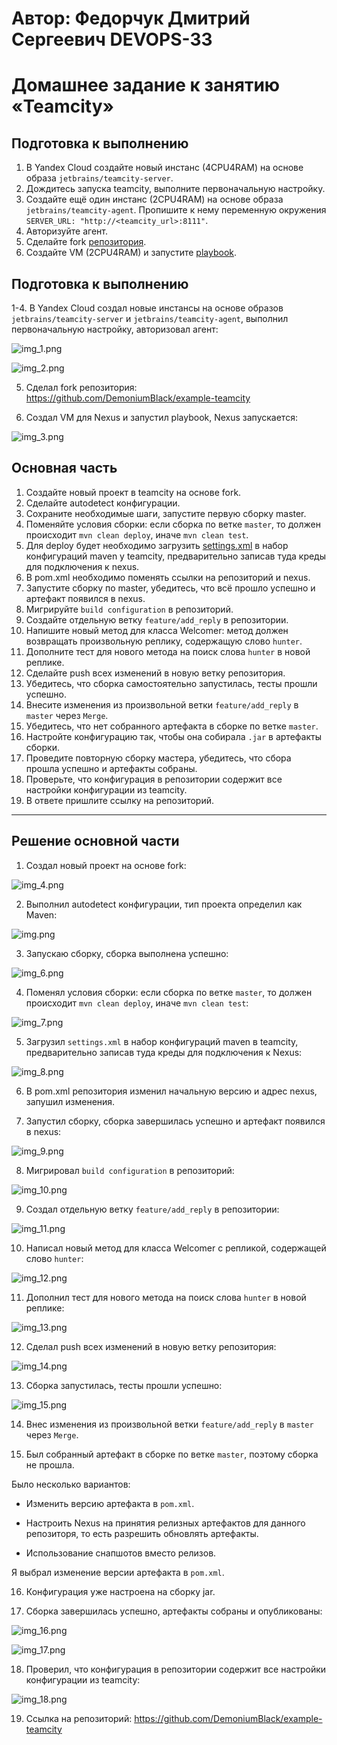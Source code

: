# Автор: Федорчук Дмитрий Сергеевич DEVOPS-33

# Домашнее задание к занятию «Teamcity»

## Подготовка к выполнению

1. В Yandex Cloud создайте новый инстанс (4CPU4RAM) на основе образа `jetbrains/teamcity-server`.
2. Дождитесь запуска teamcity, выполните первоначальную настройку.
3. Создайте ещё один инстанс (2CPU4RAM) на основе образа `jetbrains/teamcity-agent`. Пропишите к нему переменную окружения `SERVER_URL: "http://<teamcity_url>:8111"`.
4. Авторизуйте агент.
5. Сделайте fork [репозитория](https://github.com/aragastmatb/example-teamcity).
6. Создайте VM (2CPU4RAM) и запустите [playbook](./infrastructure).

## Подготовка к выполнению

1-4. В Yandex Cloud создал новые инстансы на основе образов `jetbrains/teamcity-server` и `jetbrains/teamcity-agent`, выполнил первоначальную настройку, авторизовал агент:

![img_1.png](IMG/img_1.png)

![img_2.png](IMG/img_2.png)

5. Сделал fork репозитория: https://github.com/DemoniumBlack/example-teamcity

6. Создал VM для Nexus и запустил playbook, Nexus запускается:

![img_3.png](IMG/img_3.png)

## Основная часть

1. Создайте новый проект в teamcity на основе fork.
2. Сделайте autodetect конфигурации.
3. Сохраните необходимые шаги, запустите первую сборку master.
4. Поменяйте условия сборки: если сборка по ветке `master`, то должен происходит `mvn clean deploy`, иначе `mvn clean test`.
5. Для deploy будет необходимо загрузить [settings.xml](./teamcity/settings.xml) в набор конфигураций maven у teamcity, предварительно записав туда креды для подключения к nexus.
6. В pom.xml необходимо поменять ссылки на репозиторий и nexus.
7. Запустите сборку по master, убедитесь, что всё прошло успешно и артефакт появился в nexus.
8. Мигрируйте `build configuration` в репозиторий.
9. Создайте отдельную ветку `feature/add_reply` в репозитории.
10. Напишите новый метод для класса Welcomer: метод должен возвращать произвольную реплику, содержащую слово `hunter`.
11. Дополните тест для нового метода на поиск слова `hunter` в новой реплике.
12. Сделайте push всех изменений в новую ветку репозитория.
13. Убедитесь, что сборка самостоятельно запустилась, тесты прошли успешно.
14. Внесите изменения из произвольной ветки `feature/add_reply` в `master` через `Merge`.
15. Убедитесь, что нет собранного артефакта в сборке по ветке `master`.
16. Настройте конфигурацию так, чтобы она собирала `.jar` в артефакты сборки.
17. Проведите повторную сборку мастера, убедитесь, что сбора прошла успешно и артефакты собраны.
18. Проверьте, что конфигурация в репозитории содержит все настройки конфигурации из teamcity.
19. В ответе пришлите ссылку на репозиторий.

---

## Решение основной части

1. Создал новый проект на основе fork:

![img_4.png](IMG/img_4.png)

2. Выполнил autodetect конфигурации, тип проекта определил как Maven:

![img.png](IMG/img_5.png)

3. Запускаю сборку, сборка выполнена успешно:

![img_6.png](IMG/img_6.png)

4. Поменял условия сборки: если сборка по ветке `master`, то должен происходит `mvn clean deploy`, иначе `mvn clean test`:

![img_7.png](IMG/img_7.png)

5. Загрузил `settings.xml` в набор конфигураций maven в teamcity, предварительно записав туда креды для подключения к Nexus:

![img_8.png](IMG/img_8.png)

6. В pom.xml репозитория изменил начальную версию и адрес nexus, запушил изменения.

7. Запустил сборку, сборка завершилась успешно и артефакт появился в nexus:

![img_9.png](IMG/img_9.png)

8. Мигрировал `build configuration` в репозиторий:

![img_10.png](IMG/img_10.png)

9. Создал отдельную ветку `feature/add_reply` в репозитории:

![img_11.png](IMG/img_11.png)

10. Написал новый метод для класса Welcomer с репликой, содержащей слово `hunter`:

![img_12.png](IMG/img_12.png)

11. Дополнил тест для нового метода на поиск слова `hunter` в новой реплике:

![img_13.png](IMG/img_13.png)

12. Сделал push всех изменений в новую ветку репозитория:

![img_14.png](IMG/img_14.png)

13. Сборка запустилась, тесты прошли успешно:

![img_15.png](IMG/img_15.png)

14. Внес изменения из произвольной ветки `feature/add_reply` в `master` через `Merge`.

15. Был собранный артефакт в сборке по ветке `master`, поэтому сборка не прошла.

Было несколько вариантов:

* Изменить версию артефакта в `pom.xml`.

* Настроить Nexus на принятия релизных артефактов для данного репозиторя, то есть разрешить обновлять артефакты. 

* Использование снапшотов вместо релизов.

Я выбрал изменение версии артефакта в `pom.xml`.

16. Конфигурация уже настроена на сборку jar.

17. Сборка завершилась успешно, артефакты собраны и опубликованы:

![img_16.png](IMG/img_16.png)

![img_17.png](IMG/img_17.png)

18. Проверил, что конфигурация в репозитории содержит все настройки конфигурации из teamcity:

![img_18.png](IMG/img_18.png)

19. Ссылка на репозиторий: https://github.com/DemoniumBlack/example-teamcity